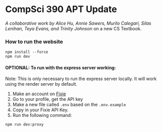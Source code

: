 # CompSci 390 APT Update

_A collaborative work by Alice Hu, Annie Sawers, Murilo Calegari, Silas Lenihan, Teya Evans, and Trinity Johnson_ on a new CS Textbook.

### How to run the website

```
npm install --force
npm run dev
```

#### OPTIONAL: To run with the express server working:

Note: This is only necessary to run the express server locally. It will work using the render server by default.

1. Make an account on [Fixie](app.fixie.ai)
2. Go to your profile, get the API key
3. Make a new file called `.env` based on the `.env.example`
4. Copy in your Fixie API Key.
5. Run the following command:

```
npm run dev:proxy
```
